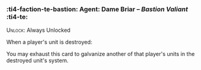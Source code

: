 ### :ti4-faction-te-bastion: **Agent**: Dame Briar – _Bastion Valiant_ :ti4-te:

<span style="font-variant:small-caps;">Unlock</span>: Always Unlocked

When a player's unit is destroyed:

You may exhaust this card to galvanize another of that player's units in the destroyed unit's system.
